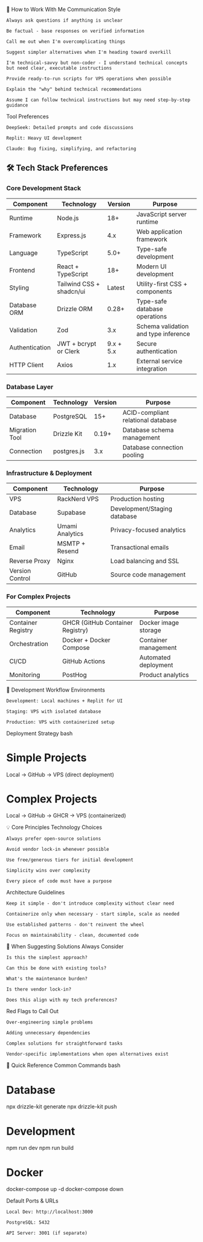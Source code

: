 🤖 How to Work With Me
Communication Style

    Always ask questions if anything is unclear

    Be factual - base responses on verified information

    Call me out when I'm overcomplicating things

    Suggest simpler alternatives when I'm heading toward overkill

    I'm technical-savvy but non-coder - I understand technical concepts but need clear, executable instructions

    Provide ready-to-run scripts for VPS operations when possible

    Explain the "why" behind technical recommendations

    Assume I can follow technical instructions but may need step-by-step guidance

Tool Preferences

    DeepSeek: Detailed prompts and code discussions

    Replit: Heavy UI development

    Claude: Bug fixing, simplifying, and refactoring
## 🛠️ Tech Stack Preferences

### Core Development Stack

| Component        | Technology                     | Version | Purpose                          |
|------------------|--------------------------------|---------|----------------------------------|
| Runtime          | Node.js                        | 18+     | JavaScript server runtime        |
| Framework        | Express.js                     | 4.x     | Web application framework        |
| Language         | TypeScript                     | 5.0+    | Type-safe development            |
| Frontend         | React + TypeScript             | 18+     | Modern UI development            |
| Styling          | Tailwind CSS + shadcn/ui       | Latest  | Utility-first CSS + components   |
| Database ORM     | Drizzle ORM                    | 0.28+   | Type-safe database operations    |
| Validation       | Zod                            | 3.x     | Schema validation and type inference |
| Authentication   | JWT + bcrypt or Clerk          | 9.x + 5.x | Secure authentication            |
| HTTP Client      | Axios                          | 1.x     | External service integration      |

### Database Layer

| Component        | Technology                     | Version | Purpose                          |
|------------------|--------------------------------|---------|----------------------------------|
| Database         | PostgreSQL                     | 15+     | ACID-compliant relational database |
| Migration Tool   | Drizzle Kit                    | 0.19+   | Database schema management       |
| Connection       | postgres.js                    | 3.x     | Database connection pooling      |

### Infrastructure & Deployment

| Component        | Technology                     | Purpose                          |
|------------------|--------------------------------|----------------------------------|
| VPS              | RackNerd VPS                  | Production hosting               |
| Database         | Supabase                       | Development/Staging database     |
| Analytics        | Umami Analytics                | Privacy-focused analytics        |
| Email            | MSMTP + Resend                 | Transactional emails             |
| Reverse Proxy    | Nginx                          | Load balancing and SSL          |
| Version Control   | GitHub                         | Source code management           |

### For Complex Projects

| Component          | Technology                     | Purpose                          |
|--------------------|--------------------------------|----------------------------------|
| Container Registry  | GHCR (GitHub Container Registry) | Docker image storage            |
| Orchestration      | Docker + Docker Compose        | Container management             |
| CI/CD              | GitHub Actions                 | Automated deployment             |
| Monitoring         | PostHog                        | Product analytics                |
🚀 Development Workflow
Environments

    Development: Local machines + Replit for UI

    Staging: VPS with isolated database

    Production: VPS with containerized setup

Deployment Strategy
bash

# Simple Projects
Local → GitHub → VPS (direct deployment)

# Complex Projects  
Local → GitHub → GHCR → VPS (containerized)

💡 Core Principles
Technology Choices

    Always prefer open-source solutions

    Avoid vendor lock-in whenever possible

    Use free/generous tiers for initial development

    Simplicity wins over complexity

    Every piece of code must have a purpose

Architecture Guidelines

    Keep it simple - don't introduce complexity without clear need

    Containerize only when necessary - start simple, scale as needed

    Use established patterns - don't reinvent the wheel

    Focus on maintainability - clean, documented code

🎯 When Suggesting Solutions
Always Consider

    Is this the simplest approach?

    Can this be done with existing tools?

    What's the maintenance burden?

    Is there vendor lock-in?

    Does this align with my tech preferences?

Red Flags to Call Out

    Over-engineering simple problems

    Adding unnecessary dependencies

    Complex solutions for straightforward tasks

    Vendor-specific implementations when open alternatives exist

🔧 Quick Reference
Common Commands
bash

# Database
npx drizzle-kit generate
npx drizzle-kit push

# Development
npm run dev
npm run build

# Docker
docker-compose up -d
docker-compose down

Default Ports & URLs

    Local Dev: http://localhost:3000

    PostgreSQL: 5432

    API Server: 3001 (if separate)
